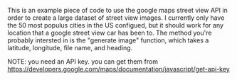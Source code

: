   This is an example piece of code to use the google maps street view API in order to create a large dataset of street view images. 
I currently only have the 50 most populus cities in the US configued, but it should work for any location that a google street view
car has been to. The method you're probably intersted in is the "generate image" function, which takes a latitude, longitude, 
file name, and heading.

NOTE: you need an API key. you can get them from https://developers.google.com/maps/documentation/javascript/get-api-key
